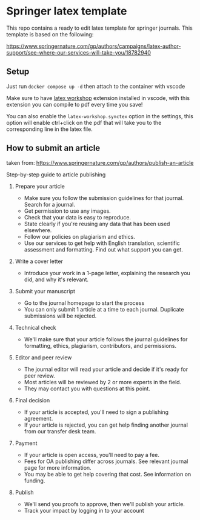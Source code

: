 # Springer latex template

This repo contains a ready to edit latex template for springer journals. This template is based on the following:

https://www.springernature.com/gp/authors/campaigns/latex-author-support/see-where-our-services-will-take-you/18782940

## Setup

Just run `docker compose up -d` then attach to the container with vscode

Make sure to have [latex workshop](https://marketplace.visualstudio.com/items?itemName=James-Yu.latex-workshop) extension installed in vscode, with this extension you can compile to pdf every time you save!

You can also enable the `latex-workshop.synctex` option in the settings, this option will enable ctrl+click on the pdf that will take you to the corresponding line in the latex file.

## How to submit an article

taken from: https://www.springernature.com/gp/authors/publish-an-article

Step-by-step guide to article publishing
1. Prepare your article

    * Make sure you follow the submission guidelines for that journal. Search for a journal.
    * Get permission to use any images.
    * Check that your data is easy to reproduce.
    * State clearly if you're reusing any data that has been used elsewhere.
    * Follow our policies on plagiarism and ethics.
    * Use our services to get help with English translation, scientific assessment and formatting. Find out what support you can get.

2. Write a cover letter

    * Introduce your work in a 1-page letter, explaining the research you did, and why it's relevant.

3. Submit your manuscript

    * Go to the journal homepage to start the process
    * You can only submit 1 article at a time to each journal. Duplicate submissions will be rejected.

4. Technical check

    * We'll make sure that your article follows the journal guidelines for formatting, ethics, plagiarism, contributors, and permissions.

5. Editor and peer review

    * The journal editor will read your article and decide if it's ready for peer review.
    * Most articles will be reviewed by 2 or more experts in the field.
    * They may contact you with questions at this point.

6. Final decision

    * If your article is accepted, you'll need to sign a publishing agreement.
    * If your article is rejected, you can get help finding another journal from our transfer desk team.

7. Payment

    * If your article is open access, you'll need to pay a fee.
    * Fees for OA publishing differ across journals. See relevant journal page for more information.
    * You may be able to get help covering that cost. See information on funding.

8. Publish

    * We'll send you proofs to approve, then we'll publish your article.
    * Track your impact by logging in to your account